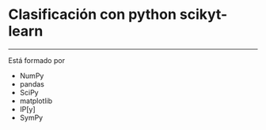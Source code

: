 # Clasificación con python scikyt-learn
---
 Está formado por
 - NumPy
 - pandas
 - SciPy
 - matplotlib
 - IP[y]
 - SymPy

 